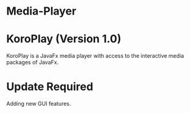 # Media-Player
# KoroPlay (Version 1.0)
KoroPlay is a JavaFx media player with access to the interactive media packages of JavaFx. 
# Update Required
Adding new GUI features.
